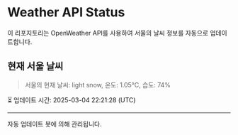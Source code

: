 
# Weather API Status

이 리포지토리는 OpenWeather API를 사용하여 서울의 날씨 정보를 자동으로 업데이트합니다.

## 현재 서울 날씨
> 서울의 현재 날씨: light snow, 온도: 1.05°C, 습도: 74%

⏳ 업데이트 시간: 2025-03-04 22:21:28 (UTC)

---
자동 업데이트 봇에 의해 관리됩니다.

